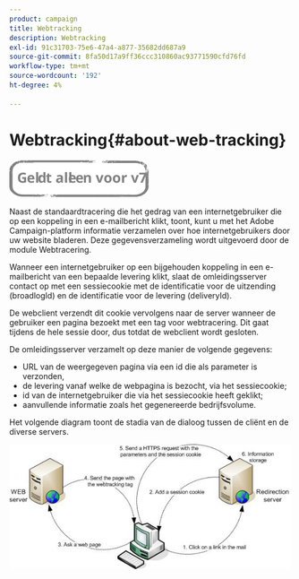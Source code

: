 ```yaml
---
product: campaign
title: Webtracking
description: Webtracking
exl-id: 91c31703-75e6-47a4-a877-35682dd687a9
source-git-commit: 8fa50d17a9ff36ccc310860ac93771590cfd76fd
workflow-type: tm+mt
source-wordcount: '192'
ht-degree: 4%

---
```


# Webtracking{#about-web-tracking}

![](../../assets/v7-only.svg)

Naast de standaardtracering die het gedrag van een internetgebruiker die op een koppeling in een e-mailbericht klikt, toont, kunt u met het Adobe Campaign-platform informatie verzamelen over hoe internetgebruikers door uw website bladeren. Deze gegevensverzameling wordt uitgevoerd door de module Webtracering.

Wanneer een internetgebruiker op een bijgehouden koppeling in een e-mailbericht van een bepaalde levering klikt, slaat de omleidingsserver contact op met een sessiecookie met de identificatie voor de uitzending (broadlogId) en de identificatie voor de levering (deliveryId).

De webclient verzendt dit cookie vervolgens naar de server wanneer de gebruiker een pagina bezoekt met een tag voor webtracering. Dit gaat tijdens de hele sessie door, dus totdat de webclient wordt gesloten.

De omleidingsserver verzamelt op deze manier de volgende gegevens:

* URL van de weergegeven pagina via een id die als parameter is verzonden,
* de levering vanaf welke de webpagina is bezocht, via het sessiecookie;
* id van de internetgebruiker die via het sessiecookie heeft geklikt;
* aanvullende informatie zoals het gegenereerde bedrijfsvolume.

Het volgende diagram toont de stadia van de dialoog tussen de cliënt en de diverse servers.

![](assets/d_ncs_integration_webtracking_structure1.png)

